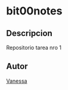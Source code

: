 # bit00notes
##  Descripcion
Repositorio tarea nro 1
##  Autor
[Vanessa](https://www.linkedin.com/in/vanessa-robles-silva-b6732171/)

